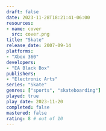 ```yaml
---
draft: false
date: 2023-11-28T18:21:41-06:00
resources:
- name: cover
  src: cover.png
title: "Skate"
release_date: 2007-09-14
platforms:
- "Xbox 360"
developers: 
- "EA Black Box"
publishers:
- "Electronic Arts"
series: "Skate"
genres: ["sports", "skateboarding"]
played: true
play_date: 2023-11-20
completed: false
mastered: false
rating: 8 # out of 10
---
```


